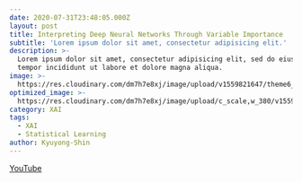 ```yaml
---
date: 2020-07-31T23:48:05.000Z
layout: post
title: Interpreting Deep Neural Networks Through Variable Importance
subtitle: 'Lorem ipsum dolor sit amet, consectetur adipisicing elit.'
description: >-
  Lorem ipsum dolor sit amet, consectetur adipisicing elit, sed do eiusmod
  tempor incididunt ut labore et dolore magna aliqua.
image: >-
  https://res.cloudinary.com/dm7h7e8xj/image/upload/v1559821647/theme6_qeeojf.jpg
optimized_image: >-
  https://res.cloudinary.com/dm7h7e8xj/image/upload/c_scale,w_380/v1559821647/theme6_qeeojf.jpg
category: XAI
tags:
  - XAI
  - Statistical Learning
author: Kyuyong-Shin
---
```

[YouTube](https://youtu.be/vWCpziECyAw)